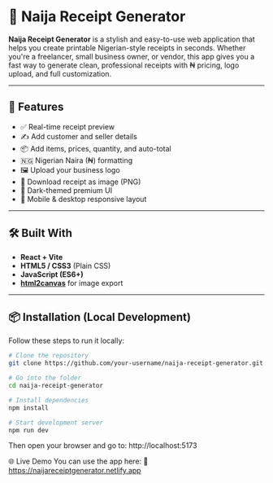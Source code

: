 # 🧾 Naija Receipt Generator

**Naija Receipt Generator** is a stylish and easy-to-use web application that helps you create printable Nigerian-style receipts in seconds. Whether you're a freelancer, small business owner, or vendor, this app gives you a fast way to generate clean, professional receipts with ₦ pricing, logo upload, and full customization.

---

## 🚀 Features

- ✅ Real-time receipt preview
- ✍️ Add customer and seller details
- 📦 Add items, prices, quantity, and auto-total
- 🇳🇬 Nigerian Naira (₦) formatting
- 🖼️ Upload your business logo
- 🎨 Download receipt as image (PNG)
- 🌙 Dark-themed premium UI
- 📱 Mobile & desktop responsive layout

---

## 🛠️ Built With

- **React + Vite**
- **HTML5 / CSS3** (Plain CSS)
- **JavaScript (ES6+)**
- **[html2canvas](https://github.com/niklasvh/html2canvas)** for image export

---

## 📦 Installation (Local Development)

Follow these steps to run it locally:

```bash
# Clone the repository
git clone https://github.com/your-username/naija-receipt-generator.git

# Go into the folder
cd naija-receipt-generator

# Install dependencies
npm install

# Start development server
npm run dev
```
Then open your browser and go to:
http://localhost:5173

🌐 Live Demo
You can use the app here:
🔗 https://naijareceiptgenerator.netlify.app
